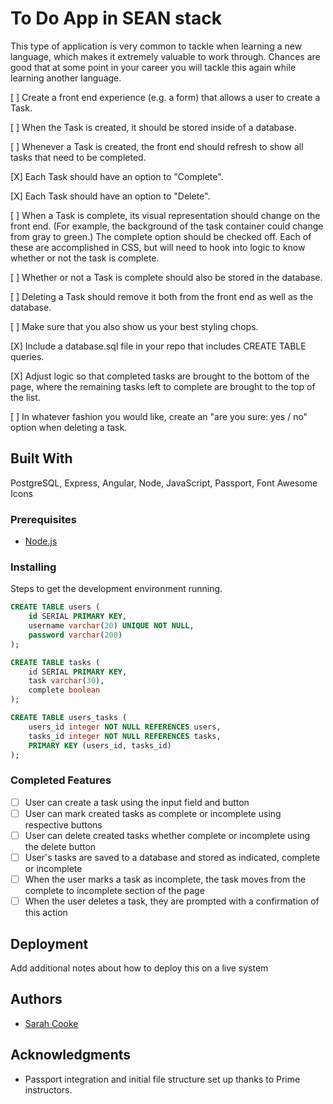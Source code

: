 # To Do App in SEAN stack

This type of application is very common to tackle when learning a new language, which makes it extremely valuable to work through. Chances are good that at some point in your career you will tackle this again while learning another language.

[ ] Create a front end experience (e.g. a form) that allows a user to create a Task. 

[ ] When the Task is created, it should be stored inside of a database. 

[ ] Whenever a Task is created, the front end should refresh to show all tasks that need to be completed. 

[X] Each Task should have an option to "Complete". 

[X] Each Task should have an option to "Delete". 

[ ] When a Task is complete, its visual representation should change on the front end. (For example, the background of the task container could change from gray to green.) The complete option should be checked off. Each of these are accomplished in CSS, but will need to hook into logic to know whether or not the task is complete. 

[ ] Whether or not a Task is complete should also be stored in the database. 

[ ] Deleting a Task should remove it both from the front end as well as the database.

[ ] Make sure that you also show us your best styling chops.

[X] Include a database.sql file in your repo that includes CREATE TABLE queries.

[X] Adjust logic so that completed tasks are brought to the bottom of the page, where the remaining tasks left to complete are brought to the top of the list.

[ ] In whatever fashion you would like, create an "are you sure: yes / no" option when deleting a task.

## Built With

PostgreSQL, Express, Angular, Node, JavaScript, Passport, Font Awesome Icons

### Prerequisites

- [Node.js](https://nodejs.org/en/)

### Installing

Steps to get the development environment running.

```sql
CREATE TABLE users (
    id SERIAL PRIMARY KEY, 
    username varchar(20) UNIQUE NOT NULL,
    password varchar(200)
);

CREATE TABLE tasks (
    id SERIAL PRIMARY KEY,
    task varchar(30),
    complete boolean
);

CREATE TABLE users_tasks (
    users_id integer NOT NULL REFERENCES users,
    tasks_id integer NOT NULL REFERENCES tasks,
    PRIMARY KEY (users_id, tasks_id)
);
```

### Completed Features

- [ ] User can create a task using the input field and button 
- [ ] User can mark created tasks as complete or incomplete using respective buttons
- [ ] User can delete created tasks whether complete or incomplete using the delete button
- [ ] User's tasks are saved to a database and stored as indicated, complete or incomplete
- [ ] When the user marks a task as incomplete, the task moves from the complete to incomplete section of the page 
- [ ] When the user deletes a task, they are prompted with a confirmation of this action 

## Deployment

Add additional notes about how to deploy this on a live system

## Authors

* [Sarah Cooke](https://github.com/marshcooke)

## Acknowledgments

* Passport integration and initial file structure set up thanks to Prime instructors.
